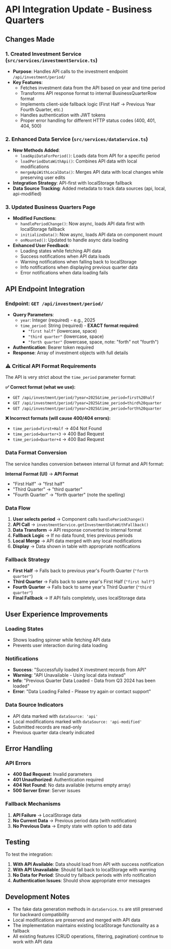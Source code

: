 # API Integration Update - Business Quarters

## Changes Made

### 1. Created Investment Service (`src/services/investmentService.ts`)
- **Purpose**: Handles API calls to the investment endpoint `/api/investment/period/`
- **Key Features**:
  - Fetches investment data from the API based on year and time period
  - Transforms API response format to internal BusinessQuarterRow format
  - Implements client-side fallback logic (First Half → Previous Year Fourth Quarter, etc.)
  - Handles authentication with JWT tokens
  - Proper error handling for different HTTP status codes (400, 401, 404, 500)

### 2. Enhanced Data Service (`src/services/dataService.ts`)
- **New Methods Added**:
  - `loadApiDataForPeriod()`: Loads data from API for a specific period
  - `loadPeriodDataWithApi()`: Combines API data with local modifications
  - `mergeApiWithLocalData()`: Merges API data with local changes while preserving user edits
- **Integration Strategy**: API-first with localStorage fallback
- **Data Source Tracking**: Added metadata to track data sources (api, local, api-modified)

### 3. Updated Business Quarters Page
- **Modified Functions**:
  - `handlePeriodChange()`: Now async, loads API data first with localStorage fallback
  - `initializeData()`: Now async, loads API data on component mount
  - `onMounted()`: Updated to handle async data loading
- **Enhanced User Feedback**:
  - Loading states while fetching API data
  - Success notifications when API data loads
  - Warning notifications when falling back to localStorage
  - Info notifications when displaying previous quarter data
  - Error notifications when data loading fails

## API Endpoint Integration

### Endpoint: `GET /api/investment/period/`
- **Query Parameters**:
  - `year`: Integer (required) - e.g., 2025
  - `time_period`: String (required) - **EXACT format required**:
    - `"first half"` (lowercase, space)
    - `"third quarter"` (lowercase, space)  
    - `"forth quarter"` (lowercase, space, note: "forth" not "fourth")
- **Authentication**: Bearer token required
- **Response**: Array of investment objects with full details

### ⚠️ Critical API Format Requirements
The API is very strict about the `time_period` parameter format:

**✅ Correct format (what we use):**
- `GET /api/investment/period/?year=2025&time_period=first%20half`
- `GET /api/investment/period/?year=2025&time_period=third%20quarter`
- `GET /api/investment/period/?year=2025&time_period=forth%20quarter`

**❌ Incorrect formats (will cause 400/404 errors):**
- `time_period=First+Half` → 404 Not Found
- `time_period=Quarter+3` → 400 Bad Request  
- `time_period=Quarter+4` → 400 Bad Request

### Data Format Conversion
The service handles conversion between internal UI format and API format:

**Internal Format (UI)** → **API Format**
- "First Half" → "first half"
- "Third Quarter" → "third quarter"
- "Fourth Quarter" → "forth quarter" (note the spelling)

### Data Flow
1. **User selects period** → Component calls `handlePeriodChange()`
2. **API Call** → `investmentService.getInvestmentDataWithFallback()`
3. **Data Transform** → API response converted to internal format
4. **Fallback Logic** → If no data found, tries previous periods
5. **Local Merge** → API data merged with any local modifications
6. **Display** → Data shown in table with appropriate notifications

### Fallback Strategy
- **First Half** → Falls back to previous year's Fourth Quarter (`"forth quarter"`)
- **Third Quarter** → Falls back to same year's First Half (`"first half"`)
- **Fourth Quarter** → Falls back to same year's Third Quarter (`"third quarter"`)
- **Final Fallback** → If API fails completely, uses localStorage data

## User Experience Improvements

### Loading States
- Shows loading spinner while fetching API data
- Prevents user interaction during data loading

### Notifications
- **Success**: "Successfully loaded X investment records from API"
- **Warning**: "API Unavailable - Using local data instead"
- **Info**: "Previous Quarter Data Loaded - Data from Q3 2024 has been loaded"
- **Error**: "Data Loading Failed - Please try again or contact support"

### Data Source Indicators
- API data marked with `dataSource: 'api'`
- Local modifications marked with `dataSource: 'api-modified'`
- Submitted records are read-only
- Previous quarter data clearly indicated

## Error Handling

### API Errors
- **400 Bad Request**: Invalid parameters
- **401 Unauthorized**: Authentication required
- **404 Not Found**: No data available (returns empty array)
- **500 Server Error**: Server issues

### Fallback Mechanisms
1. **API Failure** → LocalStorage data
2. **No Current Data** → Previous period data (with notification)
3. **No Previous Data** → Empty state with option to add data

## Testing

To test the integration:

1. **With API Available**: Data should load from API with success notification
2. **With API Unavailable**: Should fall back to localStorage with warning
3. **No Data for Period**: Should try fallback periods with info notification
4. **Authentication Issues**: Should show appropriate error messages

## Development Notes

- The fake data generation methods in `dataService.ts` are still preserved for backward compatibility
- Local modifications are preserved and merged with API data
- The implementation maintains existing localStorage functionality as a fallback
- All existing features (CRUD operations, filtering, pagination) continue to work with API data
